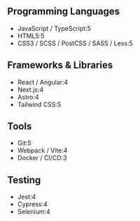 ## Programming Languages
- JavaScript / TypeScript:5
- HTML5:5
- CSS3 / SCSS / PostCSS / SASS / Less:5

## Frameworks & Libraries
- React / Angular:4
- Next.js:4
- Astro:4
- Tailwind CSS:5

## Tools
- Git:5
- Webpack / Vite:4
- Docker / CI/CD:3

## Testing
- Jest:4
- Cypress:4
- Selenium:4

